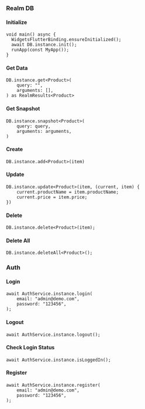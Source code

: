 ### Realm DB

#### Initialize
```
void main() async {
  WidgetsFlutterBinding.ensureInitialized();
  await DB.instance.init();
  runApp(const MyApp());
}
```
#### Get Data
```
DB.instance.get<Product>(
    query: "",
    arguments: [],
) as RealmResults<Product>
```

#### Get Snapshot
```
DB.instance.snapshot<Product>(
    query: query,
    arguments: arguments,
)
```

#### Create
```
DB.instance.add<Product>(item)
```

#### Update
```
DB.instance.update<Product>(item, (current, item) {
    current.productName = item.productName;
    current.price = item.price;
})
```

#### Delete
```
DB.instance.delete<Product>(item);
```

#### Delete All
```
DB.instance.deleteAll<Product>();
```

### Auth

#### Login
```
await AuthService.instance.login(
    email: "admin@demo.com",
    password: "123456",
);
```
#### Logout
```
await AuthService.instance.logout();
```

#### Check Login Status
```
await AuthService.instance.isLoggedIn();
```

#### Register
```
await AuthService.instance.register(
    email: "admin@demo.com",
    password: "123456",
);
```